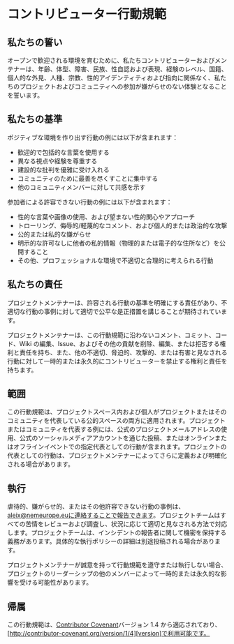 # コントリビューター行動規範

## 私たちの誓い

オープンで歓迎される環境を育むために、私たちコントリビューターおよびメンテナーは、年齢、体型、障害、民族、性自認および表現、経験のレベル、国籍、個人的な外見、人種、宗教、性的アイデンティティおよび指向に関係なく、私たちのプロジェクトおよびコミュニティへの参加が嫌がらせのない体験となることを誓います。

## 私たちの基準

ポジティブな環境を作り出す行動の例には以下が含まれます：

- 歓迎的で包括的な言葉を使用する
- 異なる視点や経験を尊重する
- 建設的な批判を優雅に受け入れる
- コミュニティのために最善を尽くすことに集中する
- 他のコミュニティメンバーに対して共感を示す

参加者による許容できない行動の例には以下が含まれます：

- 性的な言葉や画像の使用、および望まない性的関心やアプローチ
- トローリング、侮辱的/軽蔑的なコメント、および個人的または政治的な攻撃
- 公的または私的な嫌がらせ
- 明示的な許可なしに他者の私的情報（物理的または電子的な住所など）を公開すること
- その他、プロフェッショナルな環境で不適切と合理的に考えられる行動

## 私たちの責任

プロジェクトメンテナーは、許容される行動の基準を明確にする責任があり、不適切な行動の事例に対して適切で公平な是正措置を講じることが期待されています。

プロジェクトメンテナーは、この行動規範に沿わないコメント、コミット、コード、Wiki の編集、Issue、およびその他の貢献を削除、編集、または拒否する権利と責任を持ち、また、他の不適切、脅迫的、攻撃的、または有害と見なされる行動に対して一時的または永久的にコントリビューターを禁止する権利と責任を持ちます。

## 範囲

この行動規範は、プロジェクトスペース内および個人がプロジェクトまたはそのコミュニティを代表している公的スペースの両方に適用されます。プロジェクトまたはコミュニティを代表する例には、公式のプロジェクトメールアドレスの使用、公式のソーシャルメディアアカウントを通じた投稿、またはオンラインまたはオフラインイベントでの指定代表としての行動が含まれます。プロジェクトの代表としての行動は、プロジェクトメンテナーによってさらに定義および明確化される場合があります。

## 執行

虐待的、嫌がらせ的、またはその他許容できない行動の事例は、aleix@nemeurope.euに連絡することで報告できます。プロジェクトチームはすべての苦情をレビューおよび調査し、状況に応じて適切と見なされる方法で対応します。プロジェクトチームは、インシデントの報告者に関して機密を保持する義務があります。具体的な執行ポリシーの詳細は別途投稿される場合があります。

プロジェクトメンテナーが誠意を持って行動規範を遵守または執行しない場合、プロジェクトのリーダーシップの他のメンバーによって一時的または永久的な影響を受ける可能性があります。

## 帰属

この行動規範は、[Contributor Covenant][homepage]バージョン 1.4 から適応されており、[http://contributor-covenant.org/version/1/4][version]で利用可能です。

[homepage]: http://contributor-covenant.org
[version]: http://contributor-covenant.org/version/1/4/
